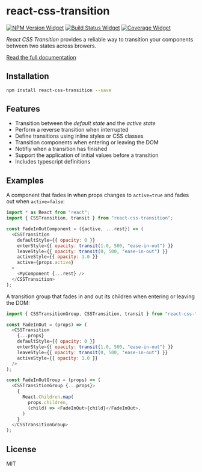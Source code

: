 # react-css-transition

[![NPM Version Widget]][npm version]
[![Build Status Widget]][build status]
[![Coverage Widget]][coverage]

_React CSS Transition_ provides a reliable way to transition your components between two states across browers.

[Read the full documentation](https://wikiwi.github.io/react-css-transition/)

## Installation

```sh
npm install react-css-transition --save
```

## Features

- Transition between the _default state_ and the _active state_
- Perform a reverse transition when interrupted
- Define transitions using inline styles or CSS classes
- Transition components when entering or leaving the DOM
- Notifiy when a transition has finished
- Support the application of initial values before a transition
- Includes typescript definitions

## Examples

A component that fades in when props changes to `active=true` and fades out when `active=false`:

```js
import * as React from "react";
import { CSSTransition, transit } from "react-css-transition";

const FadeInOutComponent = ({active, ...rest}) => (
  <CSSTransition
    defaultStyle={{ opacity: 0 }}
    enterStyle={{ opacity: transit(1.0, 500, "ease-in-out") }}
    leaveStyle={{ opacity: transit(0, 500, "ease-in-out") }}
    activeStyle={{ opacity: 1.0 }}
    active={props.active}
  >
    <MyComponent {...rest} />
  </CSSTransition>
);
```

A transition group that fades in and out its children when entering or leaving the DOM:

```js
import { CSSTransitionGroup, CSSTransition, transit } from "react-css-transition";

const FadeInOut = (props) => (
  <CSSTransition
    {...props}
    defaultStyle={{ opacity: 0 }}
    enterStyle={{ opacity: transit(1.0, 500, "ease-in-out") }}
    leaveStyle={{ opacity: transit(0, 500, "ease-in-out") }}
    activeStyle={{ opacity: 1.0 }}
  />
);

const FadeInOutGroup = (props) => (
  <CSSTransitionGroup {...props}>
    {
      React.Children.map(
        props.children,
        (child) => <FadeInOut>{child}</FadeInOut>,
      )
    }
  </CSSTransitionGroup>
);
```

## License

MIT


[npm version]: https://www.npmjs.com/package/react-css-transition

[npm version widget]: https://img.shields.io/npm/v/react-css-transition.svg?style=flat-square

[build status]: https://travis-ci.org/wikiwi/react-css-transition

[build status widget]: https://img.shields.io/travis/wikiwi/react-css-transition/master.svg?style=flat-square

[coverage]: https://codecov.io/gh/wikiwi/react-css-transition

[coverage widget]: https://codecov.io/gh/wikiwi/react-css-transition/branch/master/graph/badge.svg

